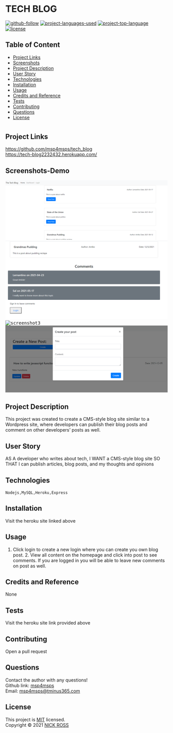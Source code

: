 # TECH BLOG

[![github-follow](https://img.shields.io/github/followers/msp4msps?label=Follow&logoColor=purple&style=social)](https://github.com/msp4msps)
[![project-languages-used](https://img.shields.io/github/languages/count/msp4msps/tech_blog?color=important)](https://github.com/msp4msps/tech_blog)
[![project-top-language](https://img.shields.io/github/languages/top/msp4msps/tech_blog?color=blueviolet)](https://github.com/msp4msps/tech_blog)
[![license](https://img.shields.io/badge/License-MIT-brightgreen.svg)](https://choosealicense.com/licenses/mit/)

## Table of Content

- [ Project Links ](#Project-Links)
- [ Screenshots](#Screenshots)
- [ Project Description ](#Project-Description)
- [ User Story ](#User-Story)
- [ Technologies ](#Technologies)
- [ Installation ](#Installation)
- [ Usage ](#Usage)
- [ Credits and Reference ](#Credits-and-Reference)
- [ Tests ](#Tests)
- [ Contributing ](#Contributing)
- [ Questions ](#Questions)
- [ License ](#License)

#

## Project Links

https://github.com/msp4msps/tech_blog<br>
https://tech-blog2232432.herokuapp.com/

## Screenshots-Demo

<kbd>![screenshot1](public/Assets/Screenshot1.png)</kbd><kbd>![screenshot2](public/Assets/Screenshot2.png)</kbd><kbd>![screenshot3](public/Assets/Screenshot3.png)</kbd><kbd>![screenshot4](public/Assets/Screenshot4.png)</kbd>

## Project Description

This project was created to create a CMS-style blog site similar to a Wordpress site, where developers can publish their blog posts and comment on other developers’ posts as well.

## User Story

AS A developer who writes about tech, I WANT a CMS-style blog site SO THAT I can publish articles, blog posts, and my thoughts and opinions

## Technologies

```
Nodejs,MySQL,Heroku,Express
```

## Installation

Visit the heroku site linked above

## Usage

1. Click login to create a new login where you can create you own blog post. 2. View all content on the homepage and click into post to see comments. If you are logged in you will be able to leave new comments on post as well.

## Credits and Reference

None

## Tests

Visit the heroku site link provided above

## Contributing

Open a pull request

## Questions

Contact the author with any questions!<br>
Github link: [msp4msps](https://github.com/msp4msps)<br>
Email: msp4msps@tminus365.com

## License

This project is [MIT](https://choosealicense.com/licenses/mit/) licensed.<br />
Copyright © 2021 [NICK ROSS](https://github.com/msp4msps)
